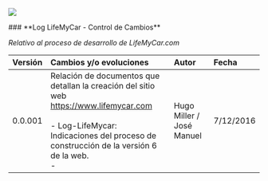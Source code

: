 <p align="left">
<img src="https://s13.postimg.org/bl787p213/Life_My_Car_Github.png">
</p>
### **Log LifeMyCar - Control de Cambios**

_Relativo al proceso de desarrollo de LifeMyCar.com_






| Versión |Cambios y/o evoluciones |Autor|Fecha|
|:------------- |:---------------|:---------------|:---------------|
| 0.0.001    | Relación de documentos que detallan la creación del sitio web https://www.lifemycar.com</br></br>- Log-LifeMycar: Indicaciones del proceso de construcción de la versión 6 de la web.</br>- </br>|Hugo Miller / José Manuel|7/12/2016|

